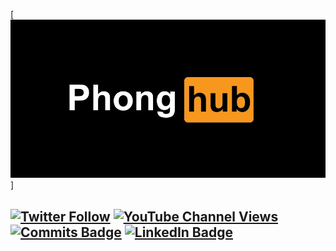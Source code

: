 [![PhongLee's GitHub Banner](/assets/PhongHublogo.jpg)]

[![Twitter Follow](https://img.shields.io/twitter/follow/techielass?label=Twitter%20Followers&style=social)](https://twitter.com/intent/follow?screen_name=techielass)
[![YouTube Channel Views](https://img.shields.io/youtube/channel/views/UC5Sk5Zp-nxKVu7Lke_91J_w?style=social)](http://www.youtube.com/channel/UC5Sk5Zp-nxKVu7Lke_91J_w?sub_confirmation=1)
[![Commits Badge](https://badges.pufler.dev/commits/monthly/PhongLee1210)](https://badges.pufler.dev)
[![LinkedIn Badge](https://img.shields.io/badge/LinkedIn-Profile-informational?style=flat&logo=linkedin&logoColor=white&color=0D76A8)](https://www.linkedin.com//in/lê-thanh-phong-7013051b7)
---
